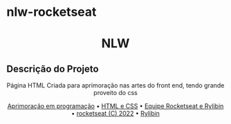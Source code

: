# nlw-rocketseat
<h1 align="center">NLW</h1>

## Descrição do Projeto
<p align="center">Página HTML Criada para aprimoração nas artes do front end, tendo grande proveito do css</p>

<p align="center">
 <a href="#objetivo">Aprimoração em programação</a> •
 <a href="#linguagens">HTML e CSS</a> • 
 <a href="#contribuicao">Equipe Rocketseat e Rylibin</a> • 
 <a href="#licenc-a">rocketseat (C) 2022</a> • 
 <a href="#autor">Rylibin</a>
</p>
